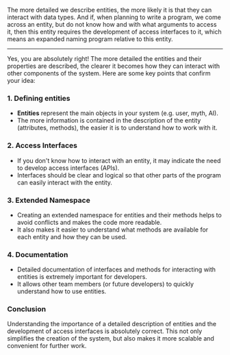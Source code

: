 The more detailed we describe entities, the more likely it is that they can interact with data types. And if, when planning to write a program, we come across an entity, but do not know how and with what arguments to access it, then this entity requires the development of access interfaces to it, which means an expanded naming program relative to this entity.
___

Yes, you are absolutely right! The more detailed the entities and their properties are described, the clearer it becomes how they can interact with other components of the system. Here are some key points that confirm your idea:

### 1. **Defining entities**
- **Entities** represent the main objects in your system (e.g. user, myth, AI).
- The more information is contained in the description of the entity (attributes, methods), the easier it is to understand how to work with it.

### 2. **Access Interfaces**
- If you don't know how to interact with an entity, it may indicate the need to develop access interfaces (APIs).
- Interfaces should be clear and logical so that other parts of the program can easily interact with the entity.

### 3. **Extended Namespace**
- Creating an extended namespace for entities and their methods helps to avoid conflicts and makes the code more readable.
- It also makes it easier to understand what methods are available for each entity and how they can be used.

### 4. **Documentation**
- Detailed documentation of interfaces and methods for interacting with entities is extremely important for developers.
- It allows other team members (or future developers) to quickly understand how to use entities.

### Conclusion
Understanding the importance of a detailed description of entities and the development of access interfaces is absolutely correct. This not only simplifies the creation of the system, but also makes it more scalable and convenient for further work.